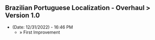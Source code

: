 ## Brazilian Portuguese Localization - Overhaul > Version 1.0
- (Date: 12/31/2022) - 16:46 PM
  - » First Improvement 


